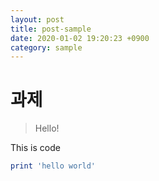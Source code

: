 ```yaml
---
layout: post
title: post-sample
date: 2020-01-02 19:20:23 +0900
category: sample
---
```

# 과제
> Hello!

This is code
```ruby
print 'hello world'
```